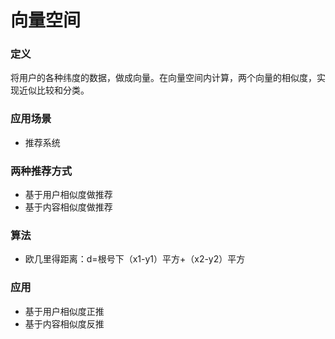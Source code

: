# 向量空间
### 定义
将用户的各种纬度的数据，做成向量。在向量空间内计算，两个向量的相似度，实现近似比较和分类。
### 应用场景
* 推荐系统
### 两种推荐方式
* 基于用户相似度做推荐
* 基于内容相似度做推荐
### 算法
* 欧几里得距离：d=根号下（x1-y1）平方+（x2-y2）平方
### 应用
* 基于用户相似度正推
* 基于内容相似度反推